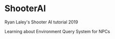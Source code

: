# ShooterAI
 Ryan Laley's Shooter AI tutorial 2019

Learning about Environment Query System for NPCs
